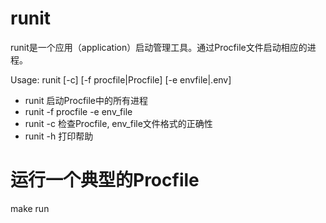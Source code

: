 # runit
runit是一个应用（application）启动管理工具。通过Procfile文件启动相应的进程。

Usage: runit [-c] [-f procfile|Procfile] [-e envfile|.env]

- runit 启动Procfile中的所有进程
- runit -f procfile -e env_file
- runit -c 检查Procfile, env_file文件格式的正确性
- runit -h 打印帮助

# 运行一个典型的Procfile
make run
